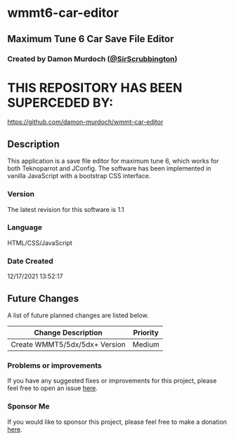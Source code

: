 # wmmt6-car-editor
## Maximum Tune 6 Car Save File Editor
### Created by Damon Murdoch ([@SirScrubbington](https://twitter.com/SirScrubbington))

# THIS REPOSITORY HAS BEEN SUPERCEDED BY:
https://github.com/damon-murdoch/wmmt-car-editor

## Description
This application is a save file editor
for maximum tune 6, which works for both
Teknoparrot and JConfig. The software
has been implemented in vanilla JavaScript
with a bootstrap CSS interface. 

### Version
The latest revision for this software is 1.1

### Language
HTML/CSS/JavaScript

### Date Created
12/17/2021 13:52:17

## Future Changes
A list of future planned changes are listed below.

| Change Description | Priority |
| ------------------ | -------- | 
| Create WMMT5/5dx/5dx+ Version | Medium |

### Problems or improvements
If you have any suggested fixes or improvements for this project, please 
feel free to open an issue [here](../../issues).

### Sponsor Me
If you would like to sponsor this project, please feel free to 
make a donation [here](https://www.paypal.com/paypalme/sirsc).

